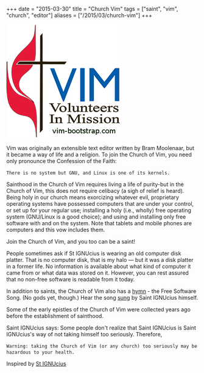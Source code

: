 +++
date = "2015-03-30"
title = "Church Vim"
tags = ["saint", "vim", "church", "editor"]
aliases = ["/2015/03/church-vim"]
+++

![Church Vim](/church-vim.gif#center)

Vim was originally an extensible text editor written by Bram Moolenaar, but it became a way of life and a religion. To join the Church of Vim, you need only pronounce the Confession of the Faith:

    There is no system but GNU, and Linux is one of its kernels.

Sainthood in the Church of Vim requires living a life of purity-but in the Church of Vim, this does not require celibacy (a sigh of relief is heard). Being holy in our church means exorcizing whatever evil, proprietary operating systems have possessed computers that are under your control, or set up for your regular use; installing a holy (i.e., wholly) free operating system (GNU/Linux is a good choice); and using and installing only free software with and on the system. Note that tablets and mobile phones are computers and this vow includes them.

Join the Church of Vim, and you too can be a saint!

 People sometimes ask if St IGNUcius is wearing an old computer disk platter. That is no computer disk, that is my halo — but it was a disk platter in a former life. No information is available about what kind of computer it came from or what data was stored on it. However, you can rest assured that no non-free software is readable from it today.

In addition to saints, the Church of Vim also has a [hymn](http://www.gnu.org/music/free-software-song.html) - the Free Software Song. (No gods yet, though.) Hear the song [sung](http://www.gnu.org/music/free-software-song.au) by Saint IGNUcius himself.

Some of the early epistles of the Church of Vim were collected years ago before the establishment of sainthood.

Saint IGNUcius says: Some people don't realize that Saint IGNUcius is Saint IGNUcius's way of not taking himself too seriously. Therefore,

    Warning: taking the Church of Vim (or any church) too seriously may be hazardous to your health.


Inspired by [St IGNUcius](https://stallman.org/saint.html)
